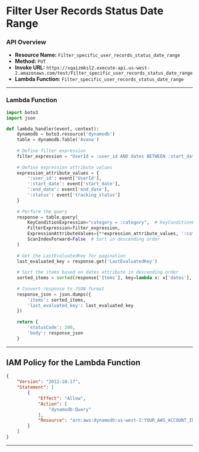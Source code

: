 # Filter User Records Status Date Range

### API Overview
- **Resource Name:** `Filter_specific_user_records_status_date_range`
- **Method:** `PUT`
- **Invoke URL:** `https://xqaizmksl2.execute-api.us-west-2.amazonaws.com/test/Filter_specific_user_records_status_date_range`
- **Lambda Function:** `Filter_specific_user_records_status_date_range`

---


### Lambda Function
```python
import boto3
import json

def lambda_handler(event, context):
    dynamodb = boto3.resource('dynamodb')
    table = dynamodb.Table('Avana')
    
    # Define filter expression
    filter_expression = "UserId = :user_id AND dates BETWEEN :start_date AND :end_date AND tracking_status = :status"
    
    # Define expression attribute values
    expression_attribute_values = {
        ':user_id': event['UserId'],
        ':start_date': event['start_date'],
        ':end_date': event['end_date'],
        ':status': event['tracking_status']
    }
    
    # Perform the query
    response = table.query(
        KeyConditionExpression="category = :category",  # KeyConditionExpression for the partition key
        FilterExpression=filter_expression,
        ExpressionAttributeValues={**expression_attribute_values, ':category': event['category']},
        ScanIndexForward=False  # Sort in descending order
    )
    
    # Get the LastEvaluatedKey for pagination
    last_evaluated_key = response.get('LastEvaluatedKey')
    
    # Sort the items based on dates attribute in descending order
    sorted_items = sorted(response['Items'], key=lambda x: x['dates'], reverse=True)
    
    # Convert response to JSON format
    response_json = json.dumps({
        'items': sorted_items,
        'last_evaluated_key': last_evaluated_key
    })
    
    return {
        'statusCode': 200,
        'body': response_json
    }


```


---

## IAM Policy for the Lambda Function

```json
{
    "Version": "2012-10-17",
    "Statement": [
        {
            "Effect": "Allow",
            "Action": [
                "dynamodb:Query"
            ],
            "Resource": "arn:aws:dynamodb:us-west-2:YOUR_AWS_ACCOUNT_ID:table/Avana"
        }
    ]
}

```
---

